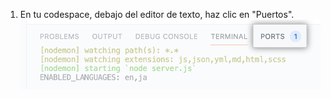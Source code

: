 1. En tu codespace, debajo del editor de texto, haz clic en "Puertos". ![Pestaña de puertos](/assets/images/help/codespaces/ports-tab.png)
